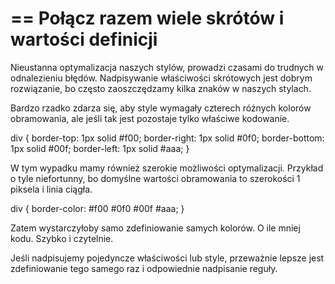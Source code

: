 ==
Połącz razem wiele skrótów i wartości definicji
==

Nieustanna optymalizacja naszych stylów, prowadzi czasami do trudnych w odnalezieniu błędów. Nadpisywanie właściwości skrótowych jest dobrym rozwiązanie, bo często zaoszczędzamy kilka znaków w naszych stylach.


Bardzo rzadko zdarza się, aby style wymagały czterech różnych kolorów obramowania, ale jeśli tak jest pozostaje tylko właściwe kodowanie.

div {
	border-top: 1px solid #f00;
	border-right: 1px solid #0f0;
	border-bottom: 1px solid #00f;
	border-left: 1px solid #aaa;
}

W tym wypadku mamy również szerokie możliwości optymalizacji. Przykład o tyle niefortunny, bo domyślne wartości obramowania to szerokości 1 piksela i linia ciągła.

div {
	border-color: #f00 #0f0 #00f #aaa;
}

Zatem wystarczyłoby samo zdefiniowanie samych kolorów. O ile mniej kodu. Szybko i czytelnie.

Jeśli nadpisujemy pojedyncze właściwości lub style, przeważnie lepsze jest zdefiniowanie tego samego raz i odpowiednie nadpisanie reguły.